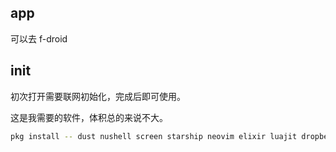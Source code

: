 
## app

可以去 f-droid


## init

初次打开需要联网初始化，完成后即可使用。

这是我需要的软件，体积总的来说不大。

~~~ sh
pkg install -- dust nushell screen starship neovim elixir luajit dropbear git
~~~

